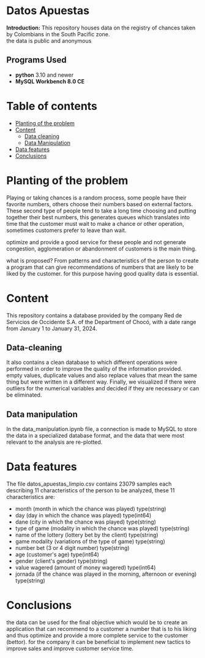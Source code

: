 # Datos Apuestas
**Introduction:** This repository houses data on the registry of chances taken by Colombians in the South Pacific zone.  
the data is public and anonymous
## Programs Used
- **python** 3.10 and newer
- **MySQL Workbench 8.0 CE**
# Table of contents
<!-- START doctoc generated TOC please keep comment here to allow auto update -->
<!-- DON'T EDIT THIS SECTION, INSTEAD RE-RUN doctoc TO UPDATE -->

- [Planting of the problem](#Planting-of-the-problem)
- [Content](#Content)
  - [Data cleaning](#Data-cleaning)
  - [Data Manipulation](#Data-manipulation)
- [Data features](#Data-features)
- [Conclusions](#Conclusions)

<!-- END doctoc generated TOC please keep comment here to allow auto update -->

# Planting of the problem
Playing or taking chances is a random process, some people have their favorite numbers, others choose their numbers based on external factors. These second type of people tend to take a long time choosing and putting together their best numbers, this generates queues which translates into time that the customer must wait to make a chance or other operation, sometimes customers prefer to leave than wait.

optimize and provide a good service for these people and not generate congestion, agglomeration or abandonment of customers is the main thing.

what is proposed?
From patterns and characteristics of the person to create a program that can give recommendations of numbers that are likely to be liked by the customer. for this purpose having good quality data is essential.
# Content
This repository contains a database provided by the company Red de Servicios de Occidente S.A. of the Department of Chocó, with a date range from January 1 to January 31, 2024. 
## Data-cleaning
 It also contains a clean database to which different operations were performed in order to improve the quality of the information provided.
 empty values, duplicate values and also replace values that mean the same thing but were written in a different way. Finally, we visualized if there were outliers for the numerical variables and decided if they are necessary or can be eliminated.
## Data manipulation
In the data_manipulation.ipynb file, a connection is made to MySQL to store the data in a specialized database format, and the data that were most relevant to the analysis are re-plotted.
# Data features
The file datos_apuestas_limpio.csv contains 23079 samples each describing 11 characteristics of the person to be analyzed, these 11 characteristics are:
- month (month in which the chance was played)           type(string)
- day (day in which the chance was played)               type(int64)
- dane (city in which the chance was played)             type(string) 
- type of game (modality in which the chance was played) type(string)
- name of the lottery (lottery bet by the client)        type(string)
- game modality (variations of the type of game)         type(string)
- number bet (3 or 4 digit number)                       type(string)
- age (customer's age)                                   type(int64)
- gender (client's gender)                               type(string)
- value wagered (amount of money wagered)                type(int64)
- jornada (if the chance was played in the morning, afternoon or evening) type(string)

# Conclusions
the data can be used for the final objective which would be to create an application that can recommend to a customer a number that is to his liking and thus optimize and provide a more complete service to the customer (bettor).
for the company it can be beneficial to implement new tactics to improve sales and improve customer service time.